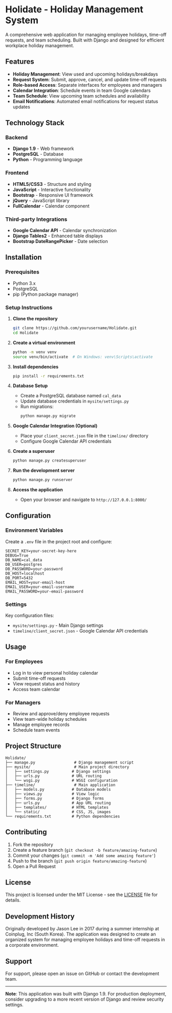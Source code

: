 # Holidate - Holiday Management System

A comprehensive web application for managing employee holidays, time-off requests, and team scheduling. Built with Django and designed for efficient workplace holiday management.

## Features

- **Holiday Management**: View used and upcoming holidays/breakdays
- **Request System**: Submit, approve, cancel, and update time-off requests
- **Role-based Access**: Separate interfaces for employees and managers
- **Calendar Integration**: Schedule events in team Google calendars
- **Team Schedule**: View upcoming team schedules and availability
- **Email Notifications**: Automated email notifications for request status updates

## Technology Stack

### Backend
- **Django 1.9** - Web framework
- **PostgreSQL** - Database
- **Python** - Programming language

### Frontend
- **HTML5/CSS3** - Structure and styling
- **JavaScript** - Interactive functionality
- **Bootstrap** - Responsive UI framework
- **jQuery** - JavaScript library
- **FullCalendar** - Calendar component

### Third-party Integrations
- **Google Calendar API** - Calendar synchronization
- **Django Tables2** - Enhanced table displays
- **Bootstrap DateRangePicker** - Date selection

## Installation

### Prerequisites
- Python 3.x
- PostgreSQL
- pip (Python package manager)

### Setup Instructions

1. **Clone the repository**
   ```bash
   git clone https://github.com/yourusername/Holidate.git
   cd Holidate
   ```

2. **Create a virtual environment**
   ```bash
   python -m venv venv
   source venv/bin/activate  # On Windows: venv\Scripts\activate
   ```

3. **Install dependencies**
   ```bash
   pip install -r requirements.txt
   ```

4. **Database Setup**
   - Create a PostgreSQL database named `cal_data`
   - Update database credentials in `mysite/settings.py`
   - Run migrations:
     ```bash
     python manage.py migrate
     ```

5. **Google Calendar Integration (Optional)**
   - Place your `client_secret.json` file in the `timeline/` directory
   - Configure Google Calendar API credentials

6. **Create a superuser**
   ```bash
   python manage.py createsuperuser
   ```

7. **Run the development server**
   ```bash
   python manage.py runserver
   ```

8. **Access the application**
   - Open your browser and navigate to `http://127.0.0.1:8000/`

## Configuration

### Environment Variables
Create a `.env` file in the project root and configure:

```env
SECRET_KEY=your-secret-key-here
DEBUG=True
DB_NAME=cal_data
DB_USER=postgres
DB_PASSWORD=your-password
DB_HOST=localhost
DB_PORT=5432
EMAIL_HOST=your-email-host
EMAIL_USER=your-email-username
EMAIL_PASSWORD=your-email-password
```

### Settings
Key configuration files:
- `mysite/settings.py` - Main Django settings
- `timeline/client_secret.json` - Google Calendar API credentials

## Usage

### For Employees
- Log in to view personal holiday calendar
- Submit time-off requests
- View request status and history
- Access team calendar

### For Managers
- Review and approve/deny employee requests
- View team-wide holiday schedules
- Manage employee records
- Schedule team events

## Project Structure

```
Holidate/
├── manage.py                 # Django management script
├── mysite/                   # Main project directory
│   ├── settings.py          # Django settings
│   ├── urls.py              # URL routing
│   └── wsgi.py              # WSGI configuration
├── timeline/                 # Main application
│   ├── models.py            # Database models
│   ├── views.py             # View logic
│   ├── forms.py             # Django forms
│   ├── urls.py              # App URL routing
│   ├── templates/           # HTML templates
│   └── static/              # CSS, JS, images
└── requirements.txt         # Python dependencies
```

## Contributing

1. Fork the repository
2. Create a feature branch (`git checkout -b feature/amazing-feature`)
3. Commit your changes (`git commit -m 'Add some amazing feature'`)
4. Push to the branch (`git push origin feature/amazing-feature`)
5. Open a Pull Request

## License

This project is licensed under the MIT License - see the [LICENSE](LICENSE) file for details.

## Development History

Originally developed by Jason Lee in 2017 during a summer internship at Coinplug, Inc (South Korea). The application was designed to create an organized system for managing employee holidays and time-off requests in a corporate environment.

## Support

For support, please open an issue on GitHub or contact the development team.

---

**Note**: This application was built with Django 1.9. For production deployment, consider upgrading to a more recent version of Django and review security settings.